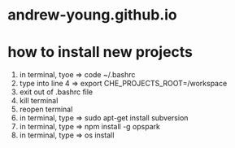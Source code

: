 # andrew-young.github.io

# how to install new projects
1) in terminal, tyoe => code ~/.bashrc
2) type into line 4 => export CHE_PROJECTS_ROOT=/workspace
3) exit out of .bashrc file
4) kill terminal
5) reopen terminal
6) in terminal, type => sudo apt-get install subversion
7) in terminal, type => npm install -g opspark
8) in terminal, type => os install